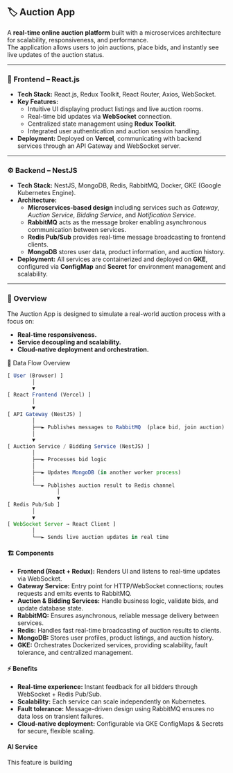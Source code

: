 ## 🏷️ Auction App

A **real-time online auction platform** built with a microservices architecture for scalability, responsiveness, and performance.  
The application allows users to join auctions, place bids, and instantly see live updates of the auction status.

---

### 🎨 Frontend – React.js

- **Tech Stack:** React.js, Redux Toolkit, React Router, Axios, WebSocket.
- **Key Features:**
  - Intuitive UI displaying product listings and live auction rooms.
  - Real-time bid updates via **WebSocket** connection.
  - Centralized state management using **Redux Toolkit**.
  - Integrated user authentication and auction session handling.
- **Deployment:** Deployed on **Vercel**, communicating with backend services through an API Gateway and WebSocket server.

---

### ⚙️ Backend – NestJS

- **Tech Stack:** NestJS, MongoDB, Redis, RabbitMQ, Docker, GKE (Google Kubernetes Engine).
- **Architecture:**
  - **Microservices-based design** including services such as _Gateway_, _Auction Service_, _Bidding Service_, and _Notification Service_.
  - **RabbitMQ** acts as the message broker enabling asynchronous communication between services.
  - **Redis Pub/Sub** provides real-time message broadcasting to frontend clients.
  - **MongoDB** stores user data, product information, and auction history.
- **Deployment:** All services are containerized and deployed on **GKE**, configured via **ConfigMap** and **Secret** for environment management and scalability.

---

### 🚀 Overview

The Auction App is designed to simulate a real-world auction process with a focus on:

- **Real-time responsiveness.**
- **Service decoupling and scalability.**
- **Cloud-native deployment and orchestration.**

🔁 Data Flow Overview

```js
[ User (Browser) ]
        │
        ▼
[ React Frontend (Vercel) ]
        │
        ▼
[ API Gateway (NestJS) ]
        │
        ├──► Publishes messages to RabbitMQ  (place bid, join auction)
        │
        ▼
[ Auction Service / Bidding Service (NestJS) ]
        │
        ├──► Processes bid logic
        │
        ├──► Updates MongoDB (in another worker process)
        │
        └──► Publishes auction result to Redis channel
                │
                ▼
[ Redis Pub/Sub ]
        │
        ▼
[ WebSocket Server → React Client ]
        │
        └──► Sends live auction updates in real time

```

#### 🏗️ Components

- **Frontend (React + Redux):** Renders UI and listens to real-time updates via WebSocket.
- **Gateway Service:** Entry point for HTTP/WebSocket connections; routes requests and emits events to RabbitMQ.
- **Auction & Bidding Services:** Handle business logic, validate bids, and update database state.
- **RabbitMQ:** Ensures asynchronous, reliable message delivery between services.
- **Redis:** Handles fast real-time broadcasting of auction results to clients.
- **MongoDB:** Stores user profiles, product listings, and auction history.
- **GKE:** Orchestrates Dockerized services, providing scalability, fault tolerance, and centralized management.

#### ⚡ Benefits

- **Real-time experience:** Instant feedback for all bidders through WebSocket + Redis Pub/Sub.
- **Scalability:** Each service can scale independently on Kubernetes.
- **Fault tolerance:** Message-driven design using RabbitMQ ensures no data loss on transient failures.
- **Cloud-native deployment:** Configurable via GKE ConfigMaps & Secrets for secure, flexible scaling.

#### AI Service

This feature is building
